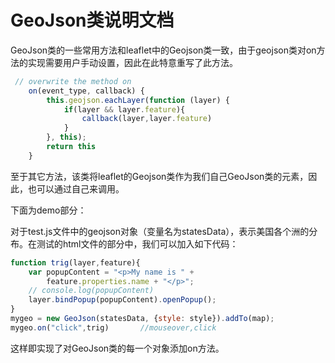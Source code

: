 
# GeoJson类说明文档

GeoJson类的一些常用方法和leaflet中的Geojson类一致，由于geojson类对on方法的实现需要用户手动设置，因此在此特意重写了此方法。

```javascript
 // overwrite the method on
    on(event_type, callback) {
        this.geojson.eachLayer(function (layer) {
            if(layer && layer.feature){
                callback(layer,layer.feature)
            }
        }, this);
        return this
    }
```

至于其它方法，该类将leaflet的Geojson类作为我们自己GeoJson类的元素，因此，也可以通过自己来调用。

下面为demo部分：

对于test.js文件中的geojson对象（变量名为statesData），表示美国各个洲的分布。在测试的html文件的<body>部分中，我们可以加入如下代码：

```javascript
function trig(layer,feature){
    var popupContent = "<p>My name is " +
        feature.properties.name + "</p>";
    // console.log(popupContent)
    layer.bindPopup(popupContent).openPopup();
}
mygeo = new GeoJson(statesData, {style: style}).addTo(map);
mygeo.on("click",trig)       //mouseover,click
```

这样即实现了对GeoJson类的每一个对象添加on方法。